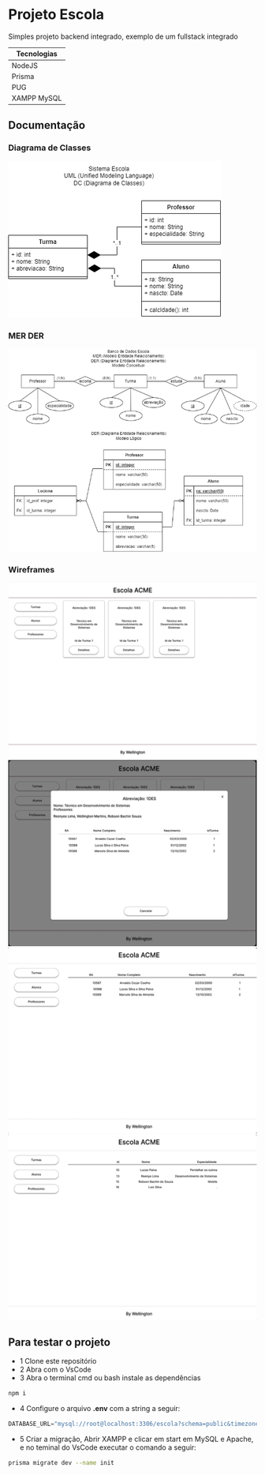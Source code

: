 # Projeto Escola
Simples projeto backend integrado, exemplo de um fullstack integrado

|Tecnologias|
|-|
|NodeJS|
|Prisma|
|PUG|
|XAMPP MySQL|

## Documentação
### Diagrama de Classes
![DC](./docs/dc_escola_2.0.png)
### MER DER
![DC](./docs/der_escola_1.0.png)
### Wireframes
![WireFrame](./docs/wireframe1.png)
![WireFrame](./docs/wireframe2.png)
![WireFrame](./docs/wireframe3.png)
![WireFrame](./docs/wireframe4.png)

## Para testar o projeto
- 1 Clone este repositório
- 2 Abra com o VsCode
- 3 Abra o terminal cmd ou bash instale as dependências
```bash
npm i
```
- 4 Configure o arquivo **.env** com a string a seguir:
```js
DATABASE_URL="mysql://root@localhost:3306/escola?schema=public&timezone=UTC"
```
- 5 Criar a migração, Abrir XAMPP e clicar em start em MySQL e Apache, e no teminal do VsCode executar o comando a seguir:
```bash
prisma migrate dev --name init
```
